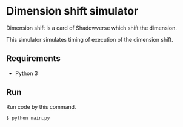 # Dimension shift simulator
Dimension shift is a card of Shadowverse which shift the dimension.

This simulator simulates timing of execution of the dimension shift.

## Requirements
* Python 3

## Run
Run code by this command.

```
$ python main.py
```

